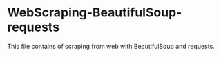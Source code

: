 # WebScraping-BeautifulSoup-requests
This file contains of scraping from web with BeautifulSoup and requests.
